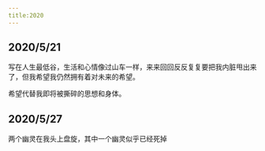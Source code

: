 ```yaml
---
title:2020
---
```

## 2020/5/21
写在人生最低谷，生活和心情像过山车一样，来来回回反反复复要把我内脏甩出来了，但我希望我仍然拥有着对未来的希望。   

希望代替我即将被撕碎的思想和身体。

## 2020/5/27
两个幽灵在我头上盘旋，其中一个幽灵似乎已经死掉
